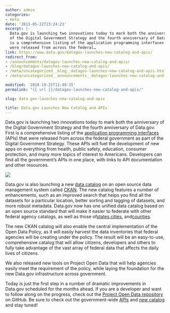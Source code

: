 ```yaml
---
author: admin
categories:
- meta
date: '2013-05-22T23:24:23'
excerpt: |-
  Data.gov is launching two innovations today to mark both the anniversary
  of the Digital Government Strategy and the fourth anniversary of Data.gov. First
  is a comprehensive listing of the application programming interfaces (APIs) that
  were released from across the federal…
link: https://www.data.gov/datagov-launches-new-catalog-and-apis/
redirect_from:
- /announcements/datagov-launches-new-catalog-and-apis/
- /blog/datagov-launches-new-catalog-and-apis/
- /meta/uncategorized__blog__datagov-launches-new-catalog-and-apis.html
- /meta/uncategorized__announcements__datagov-launches-new-catalog-and-apis/

modified: '2018-10-25T11:48:35'
permalink: "{{ url }}/datagov-launches-new-catalog-and-apis/"

slug: data.gov-launches-new-catalog-and-apis

title: Data.gov Launches New Catalog and APIs
---
```


Data.gov is launching two innovations today to mark both the anniversary of the Digital Government Strategy and the fourth anniversary of Data.gov. First is a comprehensive listing of the [application programming interfaces](http://www.data.gov/developers/page/developer-resources) (APIs) that were released from across the federal government as part of the Digital Government Strategy. These APIs will fuel the development of new apps on everything from health, public safety, education, consumer protection, and many more topics of interest to Americans. Developers can find all the government’s APIs in one place, with links to API documentation and other resources.

![](https://s3-us-gov-west-1.amazonaws.com/cg-0817d6e3-93c4-4de8-8b32-da6919464e61/geo3.jpg)

Data.gov is also launching a new [data catalog](http://catalog.data.gov/) on an open source data management system called [CKAN](http://ckan.org/). The new catalog features a number of enhancements, such as an improved search that helps you find all the datasets for a particular location, better sorting and tagging of datasets, and more robust metadata. Data.gov now has one unified data catalog based on an open source standard that will make it easier to federate with other federal agency catalogs, as well as those of[states](http://www.data.gov/states/community/states),[cities](http://www.data.gov/cities/community/cities), and[counties](http://www.data.gov/counties/community/counties).

The new CKAN catalog will also enable the central implementation of the Open Data Policy, as it will easily harvest the data inventories that federal agencies will be creating under the policy. The result will be an easy-to-use, comprehensive catalog that will allow citizens, developers and others to fully take advantage of the vast array of federal data that affects the daily lives of citizens.

We also released new tools on Project Open Data that will help agencies easily meet the requirement of the policy, while laying the foundation for the new Data.gov infrastructure across government.

Today is just the first step in a number of dramatic improvements in Data.gov scheduled for the months ahead. If you are a developer and want to follow along on the progress, check out the [Project Open Data repository](https://github.com/project-open-data) on GitHub. Be sure to check out the government-wide [APIs](http://www.data.gov/developers/page/developer-resources) and [new catalog](http://catalog.data.gov/) and stay tuned!
